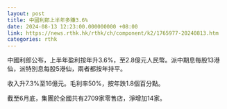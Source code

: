 ```yaml
---
layout: post
title: 中國利郎上半年多賺3.6%
date: 2024-08-13 12:23:00.000000000 +08:00
link: https://news.rthk.hk/rthk/ch/component/k2/1765977-20240813.htm
categories: rthk
---
```


中國利郎公布，上半年盈利按年升3.6%，至2.8億元人民幣。派中期息每股13港仙，派特別息每股5港仙，兩者都按年持平。

收入升7.3%至16億元。毛利率50%，按年跌1.8個百分點。

截至6月底，集團於全國共有2709家零售店，淨增加14家。
